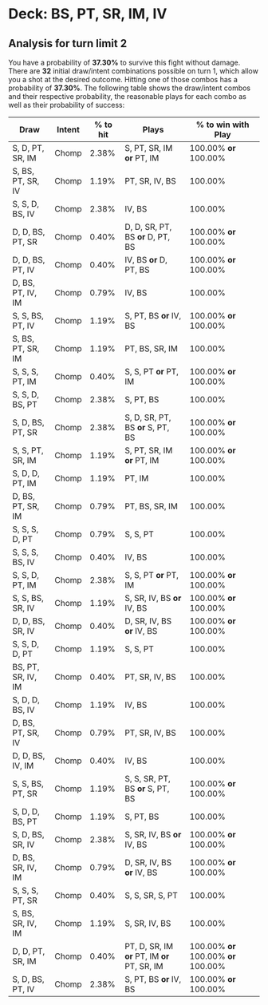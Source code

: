 # Deck: BS, PT, SR, IM, IV
## Analysis for turn limit 2
You have a probability of **37.30%** to survive this fight without damage. There are **32** initial draw/intent combinations possible on turn 1, which allow you a shot at the desired outcome. Hitting one of those combos has a probability of **37.30%**.
The following table shows the draw/intent combos and their respective probability, the reasonable plays for each combo as well as their probability of success:

|Draw|Intent|% to hit|Plays|% to win with Play|
|----|------|--------|-----|------------------|
|S, D, PT, SR, IM|Chomp|2.38%|S, PT, SR, IM **or** PT, IM|100.00% **or** 100.00%|
|S, BS, PT, SR, IV|Chomp|1.19%|PT, SR, IV, BS|100.00%|
|S, S, D, BS, IV|Chomp|2.38%|IV, BS|100.00%|
|D, D, BS, PT, SR|Chomp|0.40%|D, D, SR, PT, BS **or** D, PT, BS|100.00% **or** 100.00%|
|D, D, BS, PT, IV|Chomp|0.40%|IV, BS **or** D, PT, BS|100.00% **or** 100.00%|
|D, BS, PT, IV, IM|Chomp|0.79%|IV, BS|100.00%|
|S, S, BS, PT, IV|Chomp|1.19%|S, PT, BS **or** IV, BS|100.00% **or** 100.00%|
|S, BS, PT, SR, IM|Chomp|1.19%|PT, BS, SR, IM|100.00%|
|S, S, S, PT, IM|Chomp|0.40%|S, S, PT **or** PT, IM|100.00% **or** 100.00%|
|S, S, D, BS, PT|Chomp|2.38%|S, PT, BS|100.00%|
|S, D, BS, PT, SR|Chomp|2.38%|S, D, SR, PT, BS **or** S, PT, BS|100.00% **or** 100.00%|
|S, S, PT, SR, IM|Chomp|1.19%|S, PT, SR, IM **or** PT, IM|100.00% **or** 100.00%|
|S, D, D, PT, IM|Chomp|1.19%|PT, IM|100.00%|
|D, BS, PT, SR, IM|Chomp|0.79%|PT, BS, SR, IM|100.00%|
|S, S, S, D, PT|Chomp|0.79%|S, S, PT|100.00%|
|S, S, S, BS, IV|Chomp|0.40%|IV, BS|100.00%|
|S, S, D, PT, IM|Chomp|2.38%|S, S, PT **or** PT, IM|100.00% **or** 100.00%|
|S, S, BS, SR, IV|Chomp|1.19%|S, SR, IV, BS **or** IV, BS|100.00% **or** 100.00%|
|D, D, BS, SR, IV|Chomp|0.40%|D, SR, IV, BS **or** IV, BS|100.00% **or** 100.00%|
|S, S, D, D, PT|Chomp|1.19%|S, S, PT|100.00%|
|BS, PT, SR, IV, IM|Chomp|0.40%|PT, SR, IV, BS|100.00%|
|S, D, D, BS, IV|Chomp|1.19%|IV, BS|100.00%|
|D, BS, PT, SR, IV|Chomp|0.79%|PT, SR, IV, BS|100.00%|
|D, D, BS, IV, IM|Chomp|0.40%|IV, BS|100.00%|
|S, S, BS, PT, SR|Chomp|1.19%|S, S, SR, PT, BS **or** S, PT, BS|100.00% **or** 100.00%|
|S, D, D, BS, PT|Chomp|1.19%|S, PT, BS|100.00%|
|S, D, BS, SR, IV|Chomp|2.38%|S, SR, IV, BS **or** IV, BS|100.00% **or** 100.00%|
|D, BS, SR, IV, IM|Chomp|0.79%|D, SR, IV, BS **or** IV, BS|100.00% **or** 100.00%|
|S, S, S, PT, SR|Chomp|0.40%|S, S, SR, S, PT|100.00%|
|S, BS, SR, IV, IM|Chomp|1.19%|S, SR, IV, BS|100.00%|
|D, D, PT, SR, IM|Chomp|0.40%|PT, D, SR, IM **or** PT, IM **or** PT, SR, IM|100.00% **or** 100.00% **or** 100.00%|
|S, D, BS, PT, IV|Chomp|2.38%|S, PT, BS **or** IV, BS|100.00% **or** 100.00%|
